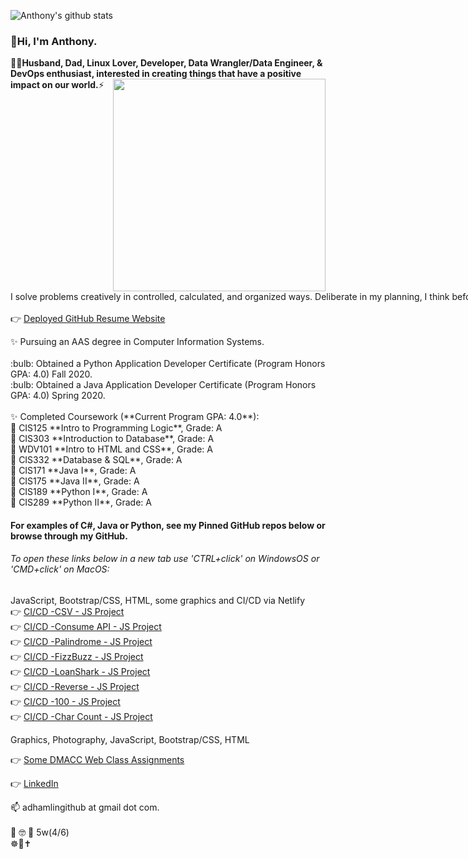 <img src="https://camo.githubusercontent.com/9a40c450a9351a0648965fc4357dfda2d59338cb305636b711117f82966d37bc/68747470733a2f2f6769746875622d726561646d652d73746174732e76657263656c2e6170702f6170693f757365726e616d653d48616d62657266696d2673686f775f69636f6e733d74727565" alt="Anthony's github stats" data-canonical-src="https://github-readme-stats.vercel.app/api?username=Hamberfim&show_icons=true" style="max-width:100%;"><br/>

<span style="white-space: nowrap;"><h3>👋Hi, I'm Anthony.</h3></span>
:man_technologist:<strong>Husband, Dad, Linux Lover, Developer, Data Wrangler/Data Engineer, & DevOps enthusiast, interested in creating things that have a positive impact on our world.</strong>⚡ 
<img align="right" src="https://camo.githubusercontent.com/3037d9317fc8aaa3e9a5dfded64cb3aab8c0b6c5/68747470733a2f2f6d69726f2e6d656469756d2e636f6d2f6d61782f3638302f312a495247486d69477361313673746564517649615a66772e676966" width="340" data-canonical-src="https://miro.medium.com/max/680/1*IRGHmiGsa16stedQvIaZfw.gif" style="max-width:100%;"><br/>
<span style="white-space: nowrap;">I solve problems creatively in controlled, calculated, and organized ways. Deliberate in my planning, I think before acting. I do my homework and have a high degree of curiosity about many areas. I enjoy learning for learning’s sake, and I become competent in the things I choose to learn. I am a strong stabilizing force on a team during high-pressure projects, a team player and I support the cause without hidden agendas. </span><br/><br/>
:point_right: [Deployed GitHub Resume Website](https://hamberfim.github.io/) <br/>

<span style="text-align: left">
✨ Pursuing an AAS degree in Computer Information Systems. <br/>
<br/>
:bulb: Obtained a Python Application Developer Certificate (Program Honors GPA: 4.0) Fall 2020. <br/>
:bulb: Obtained a Java Application Developer Certificate (Program Honors GPA: 4.0) Spring 2020. <br/>
<br/>
✨ Completed Coursework (**Current Program GPA: 4.0**): <br/>
🌱 CIS125 **Intro to Programming Logic**, Grade: A <br/>
🌱 CIS303 **Introduction to Database**, Grade: A <br/>
🌱 WDV101 **Intro to HTML and CSS**, Grade: A <br/>
🌱 CIS332 **Database & SQL**, Grade: A <br/>
🌱 CIS171 **Java I**, Grade: A <br/>
🌱 CIS175 **Java II**, Grade: A <br/>
🌱 CIS189 **Python I**, Grade: A <br/>
🌱 CIS289 **Python II**, Grade: A <br/>
 
#### For examples of C#, Java or Python, see my Pinned GitHub repos below or browse through my GitHub. <br/>
###### To open these links below in a new tab use 'CTRL+click' on WindowsOS or 'CMD+click' on MacOS:
 
JavaScript, Bootstrap/CSS, HTML, some graphics and CI/CD via Netlify <br/>
:point_right: [CI/CD -CSV - JS Project](https://js-csvreader.netlify.app/) <br/>
:point_right: [CI/CD -Consume API - JS Project](https://js-consume.netlify.app/) <br/>
:point_right: [CI/CD -Palindrome - JS Project](https://js-tacocat.netlify.app/) <br/>
:point_right: [CI/CD -FizzBuzz - JS Project](https://js-fizzbuzz.netlify.app/) <br/>
:point_right: [CI/CD -LoanShark - JS Project](https://js-loanshark.netlify.app/) <br/>
:point_right: [CI/CD -Reverse - JS Project](https://js-reverse.netlify.app/) <br/>
:point_right: [CI/CD -100 - JS Project](https://js-one-hundred.netlify.app/) <br/>
:point_right: [CI/CD -Char Count - JS Project](https://js-charcount.netlify.app/) <br/>
 

Graphics, Photography, JavaScript, Bootstrap/CSS, HTML <br/>
<!-- :point_right: [My Adobe Portfolio](https://adhamlin.myportfolio.com) <br/> -->
:point_right: [Some DMACC Web Class Assignments](https://hamberfim.github.io/WDV101_Projects/homework/index.html) <br/>
<!-- :point_right: [Deployed GitHub Resume Website](https://hamberfim.github.io/) <br/> -->
:point_right: [LinkedIn](https://www.linkedin.com/in/hamberfim/) <br/>

 
 
📫 adhamlingithub at gmail dot com. <br/><br/>
:thinking: :nerd_face: :monocle_face: 5w(4/6) <br/>
:wheel_of_dharma::prayer_beads::latin_cross: <br/>
</span><br/>
<!--
**Hamberfim/hamberfim** is a ✨ _special_ ✨ repository because its `README.md` (this file) appears on your GitHub profile.

Here are some ideas to get you started:

- 🔭 I’m currently working on ...
- 🌱 I’m currently learning ...
- 👯 I’m looking to collaborate on ...
- 🤔 I’m looking for help with ...
- 💬 Ask me about ...
- 📫 How to reach me: ...
- 😄 Pronouns: ...
- ⚡ Fun fact: ...
- ✨
-->
